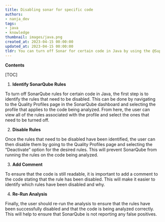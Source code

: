 ```yaml
---
title: Disabling sonar for specific code
authors:
- nanja_dev
tags:
- java
- knowledge
thumbnail: images/java.png
created_at: 2023-04-15 00:00:00
updated_at: 2023-04-15 00:00:00
tldr: You can turn off Sonar for certain code in Java by using the @SuppressWarnings annotation.
---
```


**Contents**

[TOC]

1. **Identify SonarQube Rules**

To turn off SonarQube rules for certain code in Java, the first step is to identify the rules that need to be disabled. This can be done by navigating to the Quality Profiles page in the SonarQube dashboard and selecting the profile that applies to the code being analyzed. From here, the user can view all of the rules associated with the profile and select the ones that need to be turned off.

2. **Disable Rules**

Once the rules that need to be disabled have been identified, the user can then disable them by going to the Quality Profiles page and selecting the “Deactivate” option for the desired rules. This will prevent SonarQube from running the rules on the code being analyzed.

3. **Add Comment**

To ensure that the code is still readable, it is important to add a comment to the code stating that the rule has been disabled. This will make it easier to identify which rules have been disabled and why.

4. **Re-Run Analysis**

Finally, the user should re-run the analysis to ensure that the rules have been successfully disabled and that the code is being analyzed correctly. This will help to ensure that SonarQube is not reporting any false positives.
